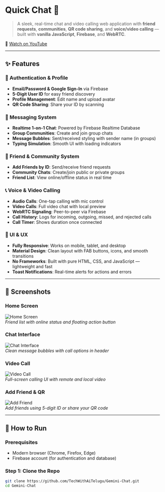 # Quick Chat 💬

> A sleek, real-time chat and video calling web application with **friend requests**, **communities**, **QR code sharing**, and **voice/video calling** — built with **vanilla JavaScript**, **Firebase**, and **WebRTC**.

🎥 [Watch on YouTube](https://youtu.be/FM_e1K6ejz0?si=F490eqcDby-PG9mP)

---

## ✨ Features

### 🔐 Authentication & Profile
- **Email/Password & Google Sign-In** via Firebase
- **5-Digit User ID** for easy friend discovery
- **Profile Management**: Edit name and upload avatar
- **QR Code Sharing**: Share your ID by scanning

### 💬 Messaging System
- **Realtime 1-on-1 Chat**: Powered by Firebase Realtime Database
- **Group Communities**: Create and join group chats
- **Message Bubbles**: Sent/received styling with sender name (in groups)
- **Typing Simulation**: Smooth UI with loading indicators

### 👥 Friend & Community System
- **Add Friends by ID**: Send/receive friend requests
- **Community Chats**: Create/join public or private groups
- **Friend List**: View online/offline status in real time

### 📞 Voice & Video Calling
- **Audio Calls**: One-tap calling with mic control
- **Video Calls**: Full video chat with local preview
- **WebRTC Signaling**: Peer-to-peer via Firebase
- **Call History**: Logs for incoming, outgoing, missed, and rejected calls
- **Call Timer**: Shows duration once connected

### 🎨 UI & UX
- **Fully Responsive**: Works on mobile, tablet, and desktop
- **Material Design**: Clean layout with FAB buttons, icons, and smooth transitions
- **No Frameworks**: Built with pure HTML, CSS, and JavaScript — lightweight and fast
- **Toast Notifications**: Real-time alerts for actions and errors

---

## 📸 Screenshots

### Home Screen
![Home Screen](https://techwithaitelugu.github.io/chat/images/Screenshot%20(187).png)  
*Friend list with online status and floating action button*

### Chat Interface
![Chat Interface](https://techwithaitelugu.github.io/chat/images/Screenshot%20(188).png)  
*Clean message bubbles with call options in header*

### Video Call
![Video Call](https://techwithaitelugu.github.io/chat/images/Screenshot%20(190).png)  
*Full-screen calling UI with remote and local video*

### Add Friend & QR
![Add Friend](https://techwithaitelugu.github.io/chat/images/Screenshot%20(189).png)  
*Add friends using 5-digit ID or share your QR code*

---

## 🚀 How to Run

### Prerequisites
- Modern browser (Chrome, Firefox, Edge)
- Firebase account (for authentication and database)

### Step 1: Clone the Repo
```bash
git clone https://github.com/TechWithAiTelugu/Gemini-Chat.git
cd Gemini-Chat
